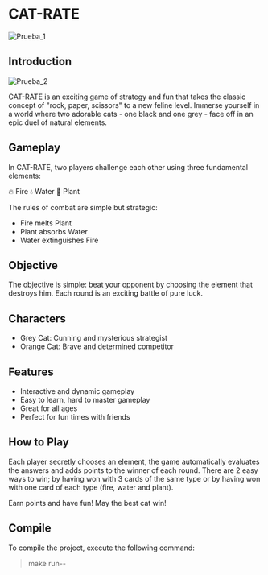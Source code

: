 # CAT-RATE

![Prueba_1](https://github.com/user-attachments/assets/7d49e85b-b581-4ae6-a865-842f0884f3c4)

## Introduction

![Prueba_2](https://github.com/user-attachments/assets/5aa721a3-3650-419a-af0e-cd8f62f37666)

CAT-RATE is an exciting game of strategy and fun that takes the classic concept of "rock, paper, scissors" to a new feline level. Immerse yourself in a world where two adorable cats - one black and one grey - face off in an epic duel of natural elements.

## Gameplay

In CAT-RATE, two players challenge each other using three fundamental elements:

🔥 Fire
💧 Water
🌿 Plant

The rules of combat are simple but strategic:
- Fire melts Plant
- Plant absorbs Water
- Water extinguishes Fire

## Objective

The objective is simple: beat your opponent by choosing the element that destroys him. Each round is an exciting battle of pure luck.

## Characters

- Grey Cat: Cunning and mysterious strategist
- Orange Cat: Brave and determined competitor

## Features

- Interactive and dynamic gameplay
- Easy to learn, hard to master gameplay
- Great for all ages
- Perfect for fun times with friends

## How to Play

Each player secretly chooses an element, the game automatically evaluates the answers and adds points to the winner of each round. There are 2 easy ways to win; by having won with 3 cards of the same type or by having won with one card of each type (fire, water and plant).

Earn points and have fun! May the best cat win!

## Compile

To compile the project, execute the following command:

>make run--
